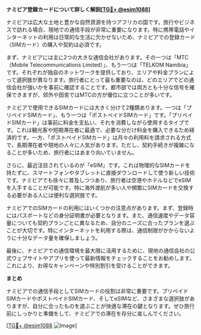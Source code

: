 **ナミビア登録カードについて詳しく解説[[TG💪+ @esim1088](https://t.me/s/esim1088)]**

ナミビアは広大な土地と豊かな自然資源を持つアフリカの国です。旅行やビジネスで訪れる場合、現地での通信手段が非常に重要になります。特に携帯電話やインターネットの利用は日常的な生活に欠かせないため、ナミビアでの登録カード（SIMカード）の購入や契約は必須です。

まず、ナミビアには主に2つの大きな通信会社があります。その一つは「MTC（Mobile Telecommunications Limited）」、もう一つは「TELKOM Namibia」です。それぞれが独自のネットワークを提供しており、エリアや料金プランによって選択肢が異なります。旅行者にとって最も重要なのは、どのエリアでどの通信会社が強いかを事前に確認することです。都市部では両方とも十分な信号を確保できますが、郊外や田舎ではMTCの方が優位に立つことが多いです。

ナミビアで使用できるSIMカードには大きく分けて2種類あります。一つは「プリペイドSIMカード」、もう一つは「ポストペイドSIMカード」です。「プリペイドSIMカード」は事前に料金を支払い、それを消費しながら使用するタイプです。これは観光客や短期滞在者に最適で、必要な分だけ料金を購入できるため経済的です。一方、「ポストペイドSIMカード」は月々の利用料を請求される方式で、長期滞在者や現地の人々に人気があります。ただし、契約手続きが複雑になることが多いため、旅行者にはあまり向いていません。

さらに、最近注目されているのが「eSIM」です。これは物理的なSIMカードを持たずに、スマートフォンやタブレットに直接ダウンロードして使う新しい技術です。ナミビアでも徐々に普及しつつあり、旅行者は空港やホテルなどでeSIMを入手することが可能です。特に海外渡航が多い人や頻繁にSIMカードを交換する必要がある人には便利な選択肢です。

ナミビアでのSIMカードの利用にはいくつかの注意点があります。まず、登録時にはパスポートなどの身分証明書が必要となります。また、通信速度やデータ容量についても契約プランごとに異なるため、自分のニーズに合ったプランを選ぶことが大切です。特にインターネットを利用する際は、通信制限がかからないように十分なデータ量を確保しましょう。

最後に、ナミビアでの通信環境を最大限に活用するために、現地の通信会社の公式ウェブサイトやアプリを使って最新情報をチェックすることをお勧めします。これにより、お得なキャンペーンや特別割引を受けることができます。

**まとめ**

ナミビアでの通信手段としてSIMカードの役割は非常に重要です。プリペイドSIMカードやポストペイドSIMカード、そしてeSIMなど、さまざまな選択肢がありますが、自分に合ったものを選ぶことが快適な滞在の鍵となります。ぜひ旅行前にしっかりと準備をして、ナミビアでの滞在を存分に楽しんでください。

[[TG💪+ @esim1088](https://t.me/s/esim1088) ![Image](https://i.postimg.cc/Y0z9fWf4/image.png)]